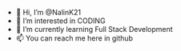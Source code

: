 - 👋 Hi, I’m @NalinK21
- 👀 I’m interested in CODING
- 🌱 I’m currently learning Full Stack Development 
- 📫 You can reach me here in github

<!---
NalinK21/NalinK21 is a ✨ special ✨ repository because its `README.md` (this file) appears on your GitHub profile.
You can click the Preview link to take a look at your changes.
--->
